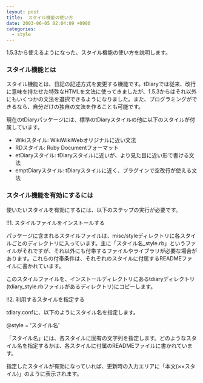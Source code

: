 ```yaml
---
leyout: post
title:  スタイル機能の使い方
date: 2003-06-05 02:04:09 +0900
categories:
  - style
---
```

1.5.3から使えるようになった、スタイル機能の使い方を説明します。

### スタイル機能とは

スタイル機能とは、日記の記述方式を変更する機能です。tDiaryでは従来、改行に意味を持たせた特殊なHTMLを文法に使ってきましたが、1.5.3からはそれ以外にもいくつかの文法を選択できるようになりました。また、プログラミングができるなら、自分だけの独自の文法を作ることも可能です。

現在のtDiaryパッケージには、標準のtDiaryスタイルの他に以下のスタイルが付属しています。

* Wikiスタイル: WikiWikiWebオリジナルに近い文法
* RDスタイル: Ruby Documentフォーマット
* etDiaryスタイル: tDiaryスタイルに近いが、より見た目に近い形で書ける文法
* emptDiaryスタイル: tDiaryスタイルに近く、プラグインで空改行が使える文法

### スタイル機能を有効にするには

使いたいスタイルを有効にするには、以下のステップの実行が必要です。

!!1. スタイルファイルをインストールする

パッケージに含まれるスタイルファイルは、misc/styleディレクトリに各スタイルごとのディレクトリに入っています。主に「スタイル名_style.rb」というファイルがそれですが、それ以外にも付帯するファイルやライブラリが必要な場合があります。これらの付帯条件は、それぞれのスタイルに付属するREADMEファイルに書かれています。

このスタイルファイルを、インストールディレクトリにあるtdiaryディレクトリ(tdiary_style.rbファイルがあるディレクトリ)にコピーします。

!!2. 利用するスタイルを指定する

tdiary.confに、以下のようにスタイル名を指定します。

 @style = 'スタイル名'

「スタイル名」には、各スタイルに固有の文字列を指定します。どのようなスタイル名を指定するかは、各スタイルに付属のREADMEファイルに書かれています。

指定したスタイルが有効になっていれば、更新時の入力エリアに「本文(××スタイル)」のように表示されます。

